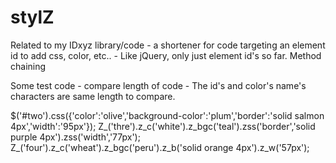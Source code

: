 # stylZ
Related to my IDxyz library/code - a shortener for code targeting an element id to add css, color, etc.. - Like jQuery, only just element id's so far.  Method chaining


Some test code - compare length of code - The id's and color's name's characters are same length to compare.

$('#two').css({'color':'olive','background-color':'plum','border':'solid salmon 4px','width':'95px'});
Z_('thre').z_c('white').z_bgc('teal').zss('border','solid purple 4px').zss('width','77px');
Z_('four').z_c('wheat').z_bgc('peru').z_b('solid orange 4px').z_w('57px');
